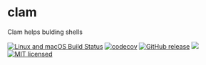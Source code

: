 # clam

Clam helps bulding shells

[![Linux and macOS Build Status](https://travis-ci.org/lukaspustina/clam.svg?branch=master)](https://travis-ci.org/lukaspustina/clam) [![codecov](https://codecov.io/gh/lukaspustina/clam/branch/master/graph/badge.svg)](https://codecov.io/gh/lukaspustina/clam) [![GitHub release](https://img.shields.io/github/release/lukaspustina/clam.svg)](https://github.com/lukaspustina/clam/releases) [![](https://img.shields.io/crates/v/clam.svg)](https://crates.io/crates/clam) [![MIT licensed](https://img.shields.io/badge/license-MIT-blue.svg?label=License)](./LICENSE)

